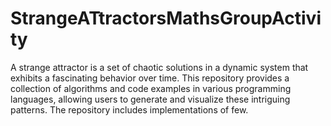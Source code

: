 # StrangeATtractorsMathsGroupActivity
A strange attractor is a set of chaotic solutions in a dynamic system that exhibits a fascinating behavior over time. This repository provides a collection of algorithms and code examples in various programming languages, allowing users to generate and visualize these intriguing patterns.  The repository includes implementations of few.

